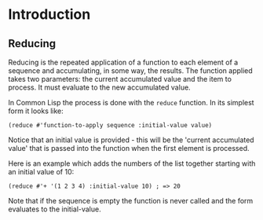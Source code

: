 # Introduction

## Reducing

Reducing is the repeated application of a function to each element of
a sequence and accumulating, in some way, the results. 
The function applied takes two parameters: the current accumulated value and the item to process. 
It must evaluate to the new accumulated value.

In Common Lisp the process is done with the `reduce` function.
In its simplest form it looks like:

`(reduce #'function-to-apply sequence :initial-value value)`

Notice that an initial value is provided - this will be the 'current accumulated value' that is passed into the function when the first element is processed.

Here is an example which adds the numbers of the list together starting with an initial value of 10:

`(reduce #'+ '(1 2 3 4) :initial-value 10) ; => 20`

Note that if the sequence is empty the function is never called and the form evaluates to the initial-value.